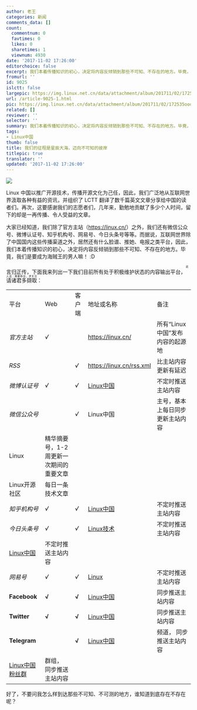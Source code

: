 ```yaml
---
author: 老王
categories: 新闻
comments_data: []
count:
  commentnum: 0
  favtimes: 0
  likes: 0
  sharetimes: 1
  viewnum: 4930
date: '2017-11-02 17:26:00'
editorchoice: false
excerpt: 我们本着传播知识的初心，决定将内容反倾销到那些不可知、不存在的地方。毕竟，我们是要成为海贼王的男人嘛！ :D
fromurl: ''
id: 9025
islctt: false
largepic: https://img.linux.net.cn/data/attachment/album/201711/02/172535ooq15su5zc8106cq.jpg
url: /article-9025-1.html
pic: https://img.linux.net.cn/data/attachment/album/201711/02/172535ooq15su5zc8106cq.jpg.thumb.jpg
related: []
reviewer: ''
selector: ''
summary: 我们本着传播知识的初心，决定将内容反倾销到那些不可知、不存在的地方。毕竟，我们是要成为海贼王的男人嘛！ :D
tags:
- Linux中国
thumb: false
title: 我们的征程是星辰大海，迈向不可知的彼岸
titlepic: true
translator: ''
updated: '2017-11-02 17:26:00'
---
```


![](https://img.linux.net.cn/data/attachment/album/201711/02/172535ooq15su5zc8106cq.jpg)


Linux 中国以推广开源技术，传播开源文化为己任，因此，我们广泛地从互联网世界汲取各种有益的资讯，并组织了 LCTT 翻译了数千篇英文文章分享给中国的读者们。再次，这要感谢我们的志愿者们，几年来，勤勉地贡献了多少个人时间，留下的却是一再传播、令人受益的文章。


大家已经知道，我们除了官方主站（<https://linux.cn/>）之外，我们还有微信公众号、微博认证号、知乎机构号、网易号、今日头条号等等。而据说，互联网世界除了中国国内这些传播渠道之外，居然还有什么脸谱、推她、电报之类平台，因此，我们本着传播知识的初心，决定将内容反倾销到那些不可知、不存在的地方。毕竟，我们是要成为海贼王的男人嘛！ :D


言归正传，下面我来列出一下我们目前所有处于积极维护状态的内容输出平台，<ruby> 请诸君多撷取 <rp>  （ </rp> <rt>  说人话：需要粉丝，求关注 </rt> <rp>  ） </rp></ruby>：




|  |  |  |  |  |
| --- | --- | --- | --- | --- |
| 平台 | Web | 客户端 | 地址或名称 | 备注 |
| *官方主站* | *√* |  | <https://linux.cn/> | 所有“Linux 中国”发布内容的起源地  |
| *RSS* |  | *√* | <https://linux.cn/rss.xml> | 比主站内容更新有延迟  |
| *微博认证号* | *√* | *√* | [Linux中国](https://weibo.com/linuxcn) | 不定时推送主站内容  |
| *微信公众号* |  | *√* | Linux中国 | 主号，基本上每日同步更新主站内容  |
| Linux | 精华摘要号，1-2 周更新一次期间的重要文章  |
| Linux开源社区  | 每日一条技术文章 |
| *知乎机构号* | *√* | *√* | [Linux中国](https://www.zhihu.com/org/linuxzhong-guo/) | 不定时推送主站内容  |
| *今日头条号* | *√* | *√* | [Linux技术](http://www.toutiao.com/c/user/3357852467/) | 不定时推送主站内容  |
| [Linux中国](https://www.toutiao.com/c/user/52889878622/) | 不定时推送主站内容  |
| *网易号* | *√* | *√* | [Linux](http://dy.163.com/v2/article/detail/D282EJLD0511CPOJ.html) | 不定时推送主站内容  |
| **Facebook** | **√** | **√** | [Linux中国](https://www.facebook.com/linux.china/) | 同步推送主站内容 |
| **Twitter** | **√** | **√** | [Linux中国](https://twitter.com/linux_cn) | 同步推送主站内容 |
| **Telegram** |  | **√** | [Linux中国](https://t.me/linuxdotcn) | 频道， 同步推送主站内容 |
| [Linux中国 粉丝群](https://t.me/linuxcngroup) | 群组， 同步推送主站内容 |


好了，不要问我怎么样到达那些不可知、不可测的地方，谁知道到底存在不存在呢？